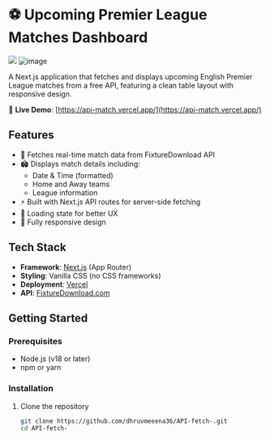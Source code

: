 # ⚽ Upcoming Premier League Matches Dashboard

![](https://via.placeholder.com/800x400?text=Upcoming+Matches+Demo) 
![image](https://github.com/user-attachments/assets/982a5e1e-7e92-4b28-b025-5ed168e2a79b)


A Next.js application that fetches and displays upcoming English Premier League matches from a free API, featuring a clean table layout with responsive design.

🔗 **Live Demo**: [https://api-match.vercel.app/](https://api-match.vercel.app/)

## Features

- 📅 Fetches real-time match data from FixtureDownload API
- 🏟️ Displays match details including:
  - Date & Time (formatted)
  - Home and Away teams
  - League information
- ⚡ Built with Next.js API routes for server-side fetching
- 🔄 Loading state for better UX
- 📱 Fully responsive design

## Tech Stack

- **Framework**: [Next.js](https://nextjs.org/) (App Router)
- **Styling**: Vanilla CSS (no CSS frameworks)
- **Deployment**: [Vercel](https://vercel.com)
- **API**: [FixtureDownload.com](https://fixturedownload.com)

## Getting Started

### Prerequisites
- Node.js (v18 or later)
- npm or yarn

### Installation
1. Clone the repository
   ```bash
   git clone https://github.com/dhruvmeeena36/API-fetch-.git
   cd API-fetch-

